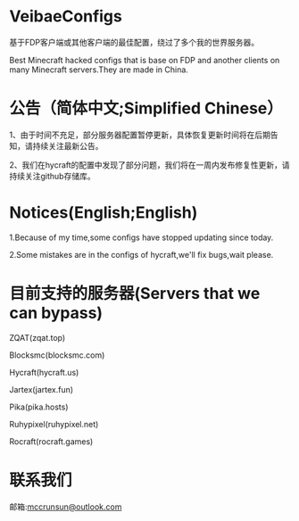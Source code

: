 # VeibaeConfigs
基于FDP客户端或其他客户端的最佳配置，绕过了多个我的世界服务器。

Best Minecraft hacked configs that is base on FDP and another clients on many Minecraft servers.They are made in China.

# 公告（简体中文;Simplified Chinese）
1、由于时间不充足，部分服务器配置暂停更新，具体恢复更新时间将在后期告知，请持续关注最新公告。

2、我们在hycraft的配置中发现了部分问题，我们将在一周内发布修复性更新，请持续关注github存储库。

# Notices(English;English)
1.Because of my time,some configs have stopped updating since today.

2.Some mistakes are in the configs of hycraft,we'll fix bugs,wait please.

# 目前支持的服务器(Servers that we can bypass)
ZQAT(zqat.top)

Blocksmc(blocksmc.com)

Hycraft(hycraft.us)

Jartex(jartex.fun)

Pika(pika.hosts)

Ruhypixel(ruhypixel.net)

Rocraft(rocraft.games)

# 联系我们
邮箱:mccrunsun@outlook.com
